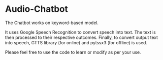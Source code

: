 # Audio-Chatbot

The Chatbot works on keyword-based model. 

It uses Google Speech Recognition to convert speech into text. 
The text is then processed to their respective outcomes.
Finally, to convert output text into speech, GTTS library (for online) and pytssx3 (for offline) is used.

Please feel free to use the code to learn or modify as per your use.
